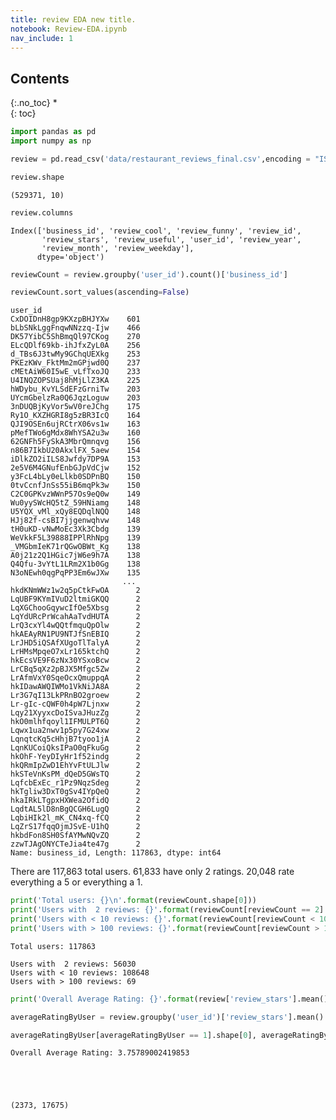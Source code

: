```yaml
---
title: review EDA new title.
notebook: Review-EDA.ipynb
nav_include: 1
---
```


## Contents
{:.no_toc}
*  
{: toc}




```python
import pandas as pd
import numpy as np
```




```python
review = pd.read_csv('data/restaurant_reviews_final.csv',encoding = "ISO-8859-1",index_col=0)
```




```python
review.shape
```





    (529371, 10)





```python
review.columns
```





    Index(['business_id', 'review_cool', 'review_funny', 'review_id',
           'review_stars', 'review_useful', 'user_id', 'review_year',
           'review_month', 'review_weekday'],
          dtype='object')





```python
reviewCount = review.groupby('user_id').count()['business_id']

reviewCount.sort_values(ascending=False)
```





    user_id
    CxDOIDnH8gp9KXzpBHJYXw    601
    bLbSNkLggFnqwNNzzq-Ijw    466
    DK57YibC5ShBmqQl97CKog    270
    ELcQDlf69kb-ihJfxZyL0A    256
    d_TBs6J3twMy9GChqUEXkg    253
    PKEzKWv_FktMm2mGPjwd0Q    237
    cMEtAiW60I5wE_vLfTxoJQ    233
    U4INQZOPSUaj8hMjLlZ3KA    225
    hWDybu_KvYLSdEFzGrniTw    203
    UYcmGbelzRa0Q6JqzLoguw    203
    3nDUQBjKyVor5wV0reJChg    175
    Ry1O_KXZHGRI8g5zBR3IcQ    164
    QJI9OSEn6ujRCtrX06vs1w    163
    pMefTWo6gMdx8WhYSA2u3w    160
    62GNFh5FySkA3MbrQmnqvg    156
    n86B7IkbU20AkxlFX_5aew    154
    iDlkZO2iILS8Jwfdy7DP9A    153
    2e5V6M4GNufEnbGJpVdCjw    152
    y3FcL4bLy0eLlkb0SDPnBQ    150
    0tvCcnfJnSs55iB6mqPk3w    150
    C2C0GPKvzWWnP57Os9eQ0w    149
    Wu0yySWcHQ5tZ_59HNiamg    148
    U5YQX_vMl_xQy8EQDqlNQQ    148
    HJj82f-csBI7jjgenwqhvw    148
    tH0uKD-vNwMoEc3Xk3Cbdg    139
    WeVkkF5L39888IPPlRhNpg    139
    _VMGbmIeK71rQGwOBWt_Kg    138
    A0j21z2Q1HGic7jW6e9h7A    138
    Q4Qfu-3vYtL1LRm2X1b0Gg    138
    N3oNEwh0qgPqPP3Em6wJXw    135
                             ... 
    hkdKNmWWz1w2q5pCtkFwOA      2
    LqUBF9KYmIVuD2ltmiGKQQ      2
    LqXGChooGqywcIfOe5Xbsg      2
    LqYdURcPrWcahAaTvdHUTA      2
    LrQ3cxYl4wQQtfmquQpOlw      2
    hkAEAyRN1PU9NTJfSnEBIQ      2
    LrJHD5iQSAfXUgoTlTalyA      2
    LrHMsMpqeO7xLr165ktchQ      2
    hkEcsVE9F6zNx30YSxoBcw      2
    LrCBq5qXz2pBJX5Mfgc5Zw      2
    LrAfmVxY0SqeOcxQmuppqA      2
    hkIDawAWQIWMo1VkNiJA8A      2
    Lr3G7qI13LkPRnBO2groew      2
    Lr-gIc-cQWF0h4pW7Ljnxw      2
    Lqy21XyyxcDoISvaJHuzZg      2
    hkO0mlhfqoyl1IFMULPT6Q      2
    Lqwx1ua2nwv1p5py7G24xw      2
    LqnqtcKq5cHhjB7tyoo1jA      2
    LqnKUCoiQksIPaO0qFkuGg      2
    hkOhF-YeyDIyHr1f52indg      2
    hkQRmIpZwD1EhYvFtULJlw      2
    hkSTeVnKsPM_dQeD5GWsTQ      2
    LqfcbExEc_r1Pz9NqzSdeg      2
    hkTgliw3DxT0gSv4IYpQeQ      2
    hkaIRkLTgpxHXWea2OfidQ      2
    LqdtAL5lD8nBgQCGH6LugQ      2
    LqbiHIk2l_mK_CN4xq-fCQ      2
    LqZrS17fqqOjmJSvE-U1hQ      2
    hkbdFon8SH0SfAYMwNQvZQ      2
    zzwTJAgONYCTeJia4te47g      2
    Name: business_id, Length: 117863, dtype: int64



There are 117,863 total users. 61,833 have only 2 ratings. 20,048 rate everything a 5 or everything a 1.



```python
print('Total users: {}\n'.format(reviewCount.shape[0]))
print('Users with  2 reviews: {}'.format(reviewCount[reviewCount == 2].shape[0]))
print('Users with < 10 reviews: {}'.format(reviewCount[reviewCount < 10].shape[0]))
print('Users with > 100 reviews: {}'.format(reviewCount[reviewCount > 100].shape[0]))
```


    Total users: 117863
    
    Users with  2 reviews: 56030
    Users with < 10 reviews: 108648
    Users with > 100 reviews: 69




```python
print('Overall Average Rating: {}'.format(review['review_stars'].mean()))

averageRatingByUser = review.groupby('user_id')['review_stars'].mean()

averageRatingByUser[averageRatingByUser == 1].shape[0], averageRatingByUser[averageRatingByUser == 5].shape[0]
```


    Overall Average Rating: 3.75789002419853





    (2373, 17675)





```python

```

